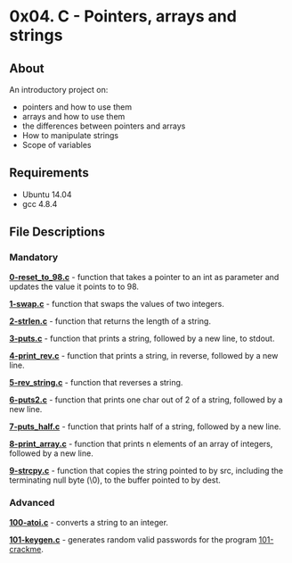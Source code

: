 # 0x04. C - Pointers, arrays and strings
## About
An introductory project on:
- pointers and how to use them
- arrays and how to use them
- the differences between pointers and arrays
- How to manipulate strings
- Scope of variables
## Requirements
- Ubuntu 14.04
- gcc 4.8.4
## File Descriptions
### Mandatory
**[0-reset_to_98.c](0-reset_to_98.c)** - function that takes a pointer to an int as parameter and updates the value it points to to 98.

**[1-swap.c](1-swap.c)** - function that swaps the values of two integers.

**[2-strlen.c](2-strlen.c)** - function that returns the length of a string.

**[3-puts.c](3-puts.c)** - function that prints a string, followed by a new line, to stdout.

**[4-print_rev.c](4-print_rev.c)** - function that prints a string, in reverse, followed by a new line.

**[5-rev_string.c](5-rev_string.c)** - function that reverses a string.

**[6-puts2.c](6-puts2.c)** - function that prints one char out of 2 of a string, followed by a new line.

**[7-puts_half.c](7-puts_half.c)** - function that prints half of a string, followed by a new line.

**[8-print_array.c](8-print_array.c)** - function that prints n elements of an array of integers, followed by a new line.

**[9-strcpy.c](9-strcpy.c)** - function that copies the string pointed to by src, including the terminating null byte (\0), to the buffer pointed to by dest.

### Advanced
**[100-atoi.c](100-atoi.c)** - converts a string to an integer.

**[101-keygen.c](101-keygen.c)** - generates random valid passwords for the program [101-crackme](https://github.com/holbertonschool/0x04.c).
